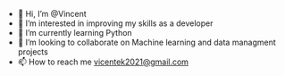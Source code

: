 - 👋 Hi, I’m @Vincent
- 👀 I’m interested in improving my skills as a developer 
- 🌱 I’m currently learning Python
- 💞️ I’m looking to collaborate on Machine learning and data managment projects
- 📫 How to reach me vicentek2021@gmail.com

<!---
PizzaMGx/PizzaMGx is a ✨ special ✨ repository because its `README.md` (this file) appears on your GitHub profile.
You can click the Preview link to take a look at your changes.
--->
